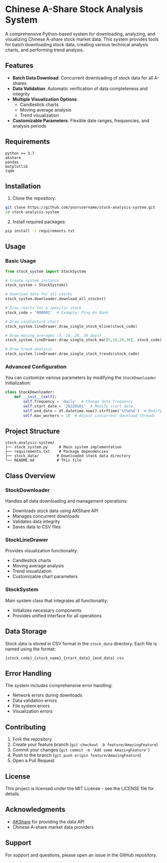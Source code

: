 # Chinese A-Share Stock Analysis System

A comprehensive Python-based system for downloading, analyzing, and visualizing Chinese A-share stock market data. This system provides tools for batch downloading stock data, creating various technical analysis charts, and performing trend analysis.

## Features

- **Batch Data Download**: Concurrent downloading of stock data for all A-shares
- **Data Validation**: Automatic verification of data completeness and integrity
- **Multiple Visualization Options**:
  - Candlestick charts
  - Moving average analysis
  - Trend visualization
- **Customizable Parameters**: Flexible date ranges, frequencies, and analysis periods

## Requirements

```
python >= 3.7
akshare
pandas
matplotlib
tqdm
```

## Installation

1. Clone the repository:
```bash
git clone https://github.com/yourusername/stock-analysis-system.git
cd stock-analysis-system
```

2. Install required packages:
```bash
pip install -r requirements.txt
```

## Usage

### Basic Usage

```python
from stock_system import StockSystem

# Create system instance
stock_system = StockSystem()

# Download data for all stocks
stock_system.downloader.download_all_stocks()

# Draw charts for a specific stock
stock_code = '000001'  # Example: Ping An Bank

# Draw candlestick chart
stock_system.lineDrawer.draw_single_stock_kline(stock_code)

# Draw moving averages (5, 10, 20, 30 days)
stock_system.lineDrawer.draw_single_stock_ma([5,10,20,30], stock_code)

# Draw trend analysis
stock_system.lineDrawer.draw_single_stock_trends(stock_code)
```

### Advanced Configuration

You can customize various parameters by modifying the `StockDownloader` initialization:

```python
class StockDownloader:
    def __init__(self):
        self.frequency = 'daily'  # Change data frequency
        self.start_date = '20220101'  # Modify start date
        self.end_date = dt.datetime.now().strftime('%Y%m%d')  # Modify end date
        self.max_workers = 10  # Adjust concurrent download threads
```

## Project Structure

```
stock-analysis-system/
├── stock_system.py     # Main system implementation
├── requirements.txt    # Package dependencies
├── stock_data/        # Downloaded stock data directory
└── README.md          # This file
```

## Class Overview

### StockDownloader
Handles all data downloading and management operations:
- Downloads stock data using AKShare API
- Manages concurrent downloads
- Validates data integrity
- Saves data to CSV files

### StockLineDrawer
Provides visualization functionality:
- Candlestick charts
- Moving average analysis
- Trend visualization
- Customizable chart parameters

### StockSystem
Main system class that integrates all functionality:
- Initializes necessary components
- Provides unified interface for all operations

## Data Storage

Stock data is stored in CSV format in the `stock_data` directory. Each file is named using the format:
```
{stock_code}_{stock_name}_{start_date}_{end_date}.csv
```

## Error Handling

The system includes comprehensive error handling:
- Network errors during downloads
- Data validation errors
- File system errors
- Visualization errors

## Contributing

1. Fork the repository
2. Create your feature branch (`git checkout -b feature/AmazingFeature`)
3. Commit your changes (`git commit -m 'Add some AmazingFeature'`)
4. Push to the branch (`git push origin feature/AmazingFeature`)
5. Open a Pull Request

## License

This project is licensed under the MIT License - see the LICENSE file for details.

## Acknowledgments

- [AKShare](https://www.akshare.xyz/) for providing the data API
- Chinese A-share market data providers

## Support

For support and questions, please open an issue in the GitHub repository.
